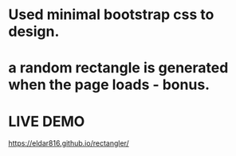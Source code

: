 # Used minimal bootstrap css to design.
# a random rectangle is generated when the page loads - bonus.


# LIVE DEMO
https://eldar816.github.io/rectangler/
